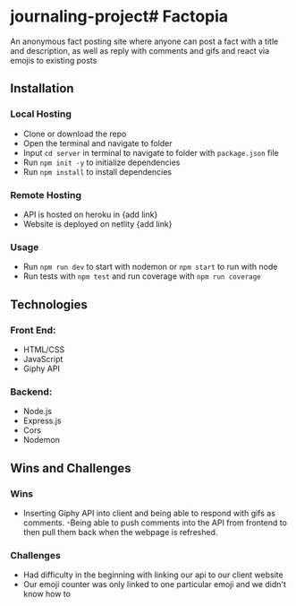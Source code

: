 # journaling-project# Factopia

An anonymous fact posting site where anyone can post a fact with a title and description, as well as reply with comments and gifs and react via emojis to existing posts

## Installation

### Local Hosting

- Clone or download the repo
- Open the terminal and navigate to folder
- Input `cd server` in terminal to navigate to folder with `package.json` file
- Run `npm init -y` to initialize dependencies
- Run `npm install` to install dependencies

### Remote Hosting

- API is hosted on heroku in {add link}
- Website is deployed on netlity {add link}

### Usage

- Run `npm run dev` to start with nodemon or `npm start` to run with node
- Run tests with `npm test` and run coverage with `npm run coverage`

## Technologies

### Front End:

- HTML/CSS
- JavaScript
- Giphy API

### Backend:

- Node.js
- Express.js
- Cors
- Nodemon

## Wins and Challenges

### Wins

- Inserting Giphy API into client and being able to respond with gifs as comments.
  -Being able to push comments into the API from frontend to then pull them back when the webpage is refreshed.

### Challenges

- Had difficulty in the beginning with linking our api to our client website
- Our emoji counter was only linked to one particular emoji and we didn't know how to
